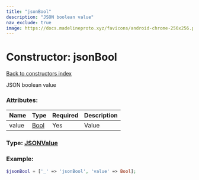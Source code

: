 ```yaml
---
title: "jsonBool"
description: "JSON boolean value"
nav_exclude: true
image: https://docs.madelineproto.xyz/favicons/android-chrome-256x256.png
---
```

# Constructor: jsonBool  
[Back to constructors index](/API_docs/constructors/index.md)



JSON boolean value

### Attributes:

| Name     |    Type       | Required | Description |
|----------|---------------|----------|-------------|
|value|[Bool](/API_docs/types/Bool.md) | Yes|Value|



### Type: [JSONValue](/API_docs/types/JSONValue.md)


### Example:

```php
$jsonBool = ['_' => 'jsonBool', 'value' => Bool];
```  

